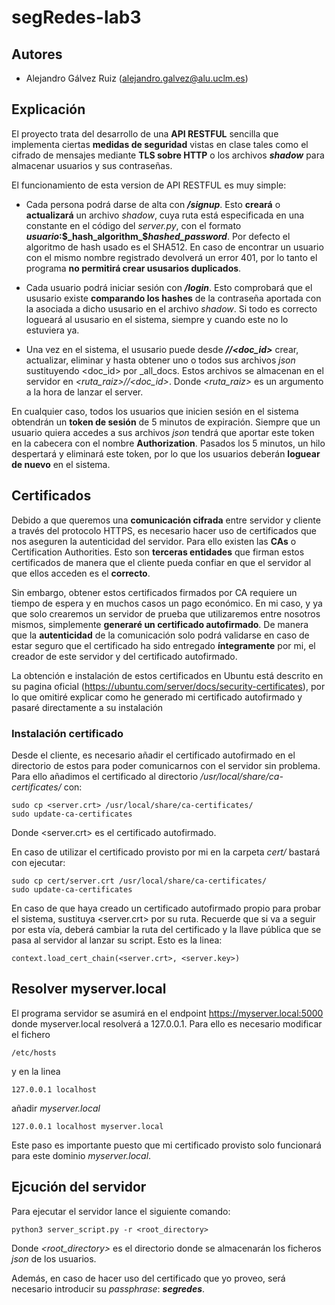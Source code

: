 # segRedes-lab3

## Autores
* Alejandro Gálvez Ruiz (alejandro.galvez@alu.uclm.es)

## Explicación
El proyecto trata del desarrollo de una **API RESTFUL** sencilla que implementa ciertas **medidas de seguridad** vistas en clase tales como el cifrado de mensajes mediante **TLS sobre HTTP** o los archivos **_shadow_** para almacenar usuarios y sus contraseñas.

El funcionamiento de esta version de API RESTFUL es muy simple:
 * Cada persona podrá darse de alta con **_/signup_**. Esto **creará** o **actualizará** un archivo _shadow_, cuya ruta está especificada en una constante en el código del _server.py_, con el formato **_usuario_:$_hash_algorithm_$_hashed_password_**. Por defecto el algoritmo de hash usado es el SHA512.
 En caso de encontrar un usuario con el mismo nombre registrado devolverá un error 401, por lo tanto el programa **no permitirá crear ususarios duplicados**.

 * Cada usuario podrá iniciar sesión con **_/login_**. Esto comprobará que el ususario existe **comparando los hashes** de la contraseña aportada con la asociada a dicho ususario en el archivo _shadow_. Si todo es correcto logueará al ususario en el sistema, siempre y cuando este no lo estuviera ya.
 
 * Una vez en el sistema, el ususario puede desde **_/<username>/<doc_id>_** crear, actualizar, eliminar y hasta obtener uno o todos sus archivos _json_ sustituyendo <doc_id> por _all_docs.
 Estos archivos se almacenan en el servidor en _<ruta_raiz>/<username>/<doc_id>_. Donde _<ruta_raiz>_ es un argumento a la hora de lanzar el server.
 
En cualquier caso, todos los usuarios que inicien sesión en el sistema obtendrán un **token de sesión** de 5 minutos de expiración. Siempre que un usuario quiera accedes a sus archivos _json_ tendrá que aportar este token en la cabecera con el nombre **Authorization**.
Pasados los 5 minutos, un hilo despertará y eliminará este token, por lo que los usuarios deberán **loguear de nuevo** en el sistema.

## Certificados
Debido a que queremos una **comunicación cifrada** entre servidor y cliente a través del protocolo HTTPS, es necesario hacer uso de certificados que nos aseguren la autenticidad del servidor. Para ello existen las **CAs** o Certification Authorities. Esto son **terceras entidades** que firman estos certificados de manera que el cliente pueda confiar en que el servidor al que ellos acceden es el **correcto**.

Sin embargo, obtener estos certificados firmados por CA requiere un tiempo de espera y en muchos casos un pago económico.
En mi caso, y ya que solo crearemos un servidor de prueba que utilizaremos entre nosotros mismos, simplemente **generaré un certificado autofirmado**. De manera que la **autenticidad** de la comunicación solo podrá validarse en caso de estar seguro que el certificado ha sido entregado **íntegramente** por mi, el creador de este servidor y del certificado autofirmado.

La obtención e instalación de estos certificados en Ubuntu está descrito en su pagina oficial (https://ubuntu.com/server/docs/security-certificates), por lo que omitiré explicar como he generado mi certificado autofirmado y pasaré directamente a su instalación

### Instalación certificado

Desde el cliente, es necesario añadir el certificado autofirmado en el directorio de estos para poder comunicarnos con el servidor sin problema. Para ello añadimos el certificado al directorio _/usr/local/share/ca-certificates/_ con:

```
sudo cp <server.crt> /usr/local/share/ca-certificates/
sudo update-ca-certificates
```
Donde <server.crt> es el certificado autofirmado. 

En caso de utilizar el certificado provisto por mi en la carpeta _cert/_ bastará con ejecutar:

```
sudo cp cert/server.crt /usr/local/share/ca-certificates/
sudo update-ca-certificates
```

En caso de que haya creado un certificado autofirmado propio para probar el sistema, sustituya <server.crt> por su ruta. Recuerde que si va a seguir por esta vía, deberá cambiar la ruta del certificado y la llave pública que se pasa al servidor al lanzar su script. Esto es la linea:

```
context.load_cert_chain(<server.crt>, <server.key>)
```

## Resolver myserver.local

El programa servidor se asumirá en el endpoint https://myserver.local:5000 donde myserver.local resolverá a 127.0.0.1.
Para ello es necesario modificar el fichero

```
/etc/hosts
```
y en la linea

```
127.0.0.1 localhost
```
añadir _myserver.local_

```
127.0.0.1 localhost myserver.local
```

Este paso es importante puesto que mi certificado provisto solo funcionará para este dominio _myserver.local_.

## Ejcución del servidor

Para ejecutar el servidor lance el siguiente comando:

```
python3 server_script.py -r <root_directory>
```
Donde _<root_directory>_ es el directorio donde se almacenarán los ficheros _json_ de los usuarios.

Además, en caso de hacer uso del certificado que yo proveo, será necesario introducir su _passphrase_: **_segredes_**.
